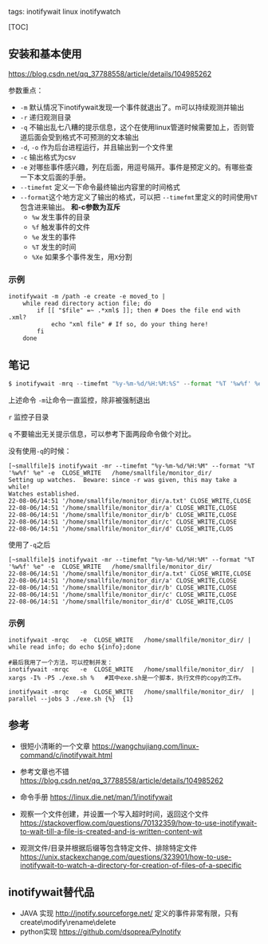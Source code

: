 tags: inotifywait 
    linux
    inotifywatch



[TOC]

## 安装和基本使用

https://blog.csdn.net/qq_37788558/article/details/104985262

参数重点：

- `-m` 默认情况下inotifywait发现一个事件就退出了。m可以持续观测并输出
- `-r` 递归观测目录
- `-q` 不输出乱七八糟的提示信息，这个在使用linux管道时候需要加上，否则管道后面会受到格式不可预测的文本输出
- `-d`, `-o` 作为后台进程运行，并且输出到一个文件里
- `-c` 输出格式为csv
- `-e` 对哪些事件感兴趣，列在后面，用逗号隔开。事件是预定义的。有哪些查一下本文后面的手册。
- `--timefmt` 定义一下命令最终输出内容里的时间格式
- `--format`这个地方定义了输出的格式，可以把 `--timefmt`里定义的时间使用`%T`包含进来输出。 **和-c参数为互斥**
  - `%w`  发生事件的目录
  - `%f` 触发事件的文件
  - `%e` 发生的事件
  - `%T` 发生的时间
  - `%Xe` 如果多个事件发生，用`X`分割



### 示例

```shell
inotifywait -m /path -e create -e moved_to |
    while read directory action file; do
        if [[ "$file" =~ .*xml$ ]]; then # Does the file end with .xml?
            echo "xml file" # If so, do your thing here!
        fi
    done
```



## 笔记

```python
$ inotifywait -mrq --timefmt "%y-%m-%d/%H:%M:%S" --format "%T '%w%f' %e" -e  CLOSE_WRITE   /home/smallfile/monitor_dir/
```

上述命令 `-m`让命令一直监控，除非被强制退出

`r` 监控子目录

`q` 不要输出无关提示信息，可以参考下面两段命令做个对比。

没有使用`-q`的时候：

```shell
[~smallfile]$ inotifywait -mr --timefmt "%y-%m-%d/%H:%M" --format "%T '%w%f' %e" -e  CLOSE_WRITE   /home/smallfile/monitor_dir/
Setting up watches.  Beware: since -r was given, this may take a while!
Watches established.
22-08-06/14:51 '/home/smallfile/monitor_dir/a.txt' CLOSE_WRITE,CLOSE
22-08-06/14:51 '/home/smallfile/monitor_dir/a' CLOSE_WRITE,CLOSE
22-08-06/14:51 '/home/smallfile/monitor_dir/b' CLOSE_WRITE,CLOSE
22-08-06/14:51 '/home/smallfile/monitor_dir/c' CLOSE_WRITE,CLOSE
22-08-06/14:51 '/home/smallfile/monitor_dir/d' CLOSE_WRITE,CLOS
```

使用了`-q`之后

```shell
[~smallfile]$ inotifywait -mr --timefmt "%y-%m-%d/%H:%M" --format "%T '%w%f' %e" -e  CLOSE_WRITE   /home/smallfile/monitor_dir/
22-08-06/14:51 '/home/smallfile/monitor_dir/a.txt' CLOSE_WRITE,CLOSE
22-08-06/14:51 '/home/smallfile/monitor_dir/a' CLOSE_WRITE,CLOSE
22-08-06/14:51 '/home/smallfile/monitor_dir/b' CLOSE_WRITE,CLOSE
22-08-06/14:51 '/home/smallfile/monitor_dir/c' CLOSE_WRITE,CLOSE
22-08-06/14:51 '/home/smallfile/monitor_dir/d' CLOSE_WRITE,CLOS
```



### 示例

```shell
inotifywait -mrqc   -e  CLOSE_WRITE   /home/smallfile/monitor_dir/ | while read info; do echo ${info};done

#最后我用了一个方法，可以控制并发：
inotifywait -mrqc   -e  CLOSE_WRITE   /home/smallfile/monitor_dir/  | xargs -I% -P5 ./exe.sh %   #其中exe.sh是一个脚本，执行文件的copy的工作。

inotifywait -mrqc   -e  CLOSE_WRITE   /home/smallfile/monitor_dir/  | parallel --jobs 3 ./exe.sh {%}  {1}
```



## 参考

- 很短小清晰的一个文章 https://wangchujiang.com/linux-command/c/inotifywait.html
- 参考文章也不错 https://blog.csdn.net/qq_37788558/article/details/104985262

- 命令手册 https://linux.die.net/man/1/inotifywait
- 观察一个文件创建，并设置一个写入超时时间，返回这个文件 https://stackoverflow.com/questions/70132359/how-to-use-inotifywait-to-wait-till-a-file-is-created-and-is-written-content-wit
- 观测文件/目录并根据后缀等包含特定文件、排除特定文件 https://unix.stackexchange.com/questions/323901/how-to-use-inotifywait-to-watch-a-directory-for-creation-of-files-of-a-specific



## inotifywait替代品

- JAVA 实现 http://jnotify.sourceforge.net/  定义的事件非常有限，只有 create\modify\rename\delete
- python实现 https://github.com/dsoprea/PyInotify
